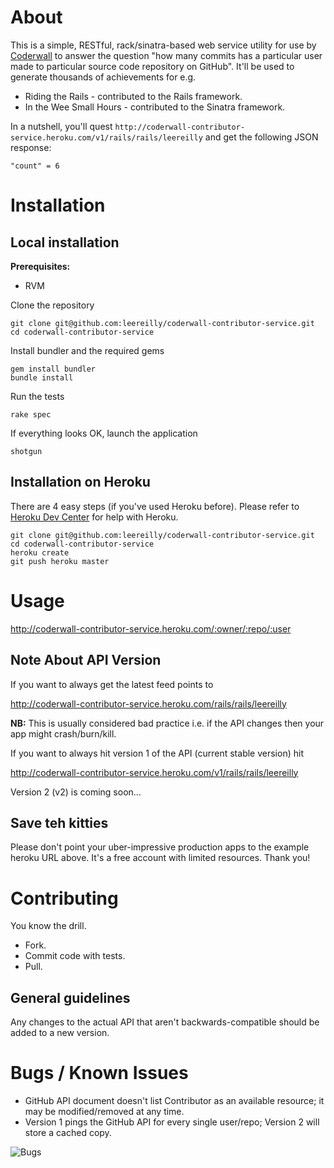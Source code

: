 # About

This is a simple, RESTful, rack/sinatra-based web service utility for use by [Coderwall](http://www.coderwall.com) to answer the question "how many commits has a particular user made to particular source code repository on GitHub". It'll be used to generate thousands of achievements for e.g.

* Riding the Rails - contributed to the Rails framework.
* In the Wee Small Hours - contributed to the Sinatra framework.

In a nutshell, you'll quest `http://coderwall-contributor-service.heroku.com/v1/rails/rails/leereilly` and get the following JSON response:

    "count" = 6

# Installation

## Local installation

**Prerequisites:**

* RVM

Clone the repository

    git clone git@github.com:leereilly/coderwall-contributor-service.git
    cd coderwall-contributor-service
    
Install bundler and the required gems

    gem install bundler     
    bundle install
    
Run the tests

    rake spec
    
If everything looks OK, launch the application

    shotgun    
    
## Installation on Heroku  

There are 4 easy steps (if you've used Heroku before). Please refer to [Heroku Dev Center](http://devcenter.heroku.com/articles/quickstart) for help with Heroku.

    git clone git@github.com:leereilly/coderwall-contributor-service.git
    cd coderwall-contributor-service
    heroku create 
    git push heroku master

# Usage

http://coderwall-contributor-service.heroku.com/:owner/:repo/:user

## Note About API Version

If you want to always get the latest feed points to

http://coderwall-contributor-service.heroku.com/rails/rails/leereilly

**NB:** This is usually considered bad practice i.e. if the API changes then your app might crash/burn/kill.

If you want to always hit version 1 of the API (current stable version) hit

http://coderwall-contributor-service.heroku.com/v1/rails/rails/leereilly

Version 2 (v2) is coming soon...

## Save teh kitties

Please don't point your uber-impressive production apps to the example heroku URL above. It's a free account with limited resources. Thank you!

# Contributing

You know the drill. 

* Fork.
* Commit code with tests.
* Pull.

## General guidelines

Any changes to the actual API that aren't backwards-compatible should be added to a new version.

# Bugs / Known Issues

* GitHub API document doesn't list Contributor as an available resource; it may be modified/removed at any time.
* Version 1 pings the GitHub API for every single user/repo; Version 2 will store a cached copy.

![Bugs](http://i.imgur.com/K8vsw.gif "Bugs")